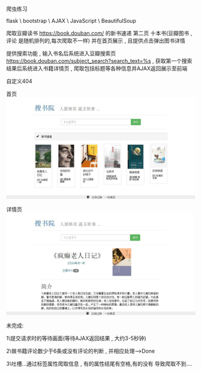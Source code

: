 爬虫练习

flask \ bootstrap \ AJAX \ JavaScript \ BeautifulSoup 

爬取豆瓣读书 https://book.douban.com/ 的新书速递 第二页 十本书(豆瓣图书 , 评论 是随机排列的,每次爬取不一样) 并在首页展示 , 且提供点击弹出图书详情

提供搜索功能 , 输入书名后系统进入豆瓣搜索页 https://book.douban.com/subject_search?search_text=%s  , 获取第一个搜索结果后系统进入书籍详情页 , 爬取包括标题等各种信息并AJAX返回展示至前端

自定义404



首页
![image](https://github.com/hadesong/dbooks/raw/master/app_package/static/1.jpg)

详情页
![image](https://github.com/hadesong/dbooks/raw/master/app_package/static/2.jpg)


未完成:

1\提交请求时的等待画面(等待AJAX返回结果 ,  大约3-5秒钟)

2\做书籍评论数少于6条或没有评论的判断 , 并相应处理-->Done

3\吐槽...通过标签属性爬取信息 , 有的属性结尾有空格,有的没有 导致爬取不到....